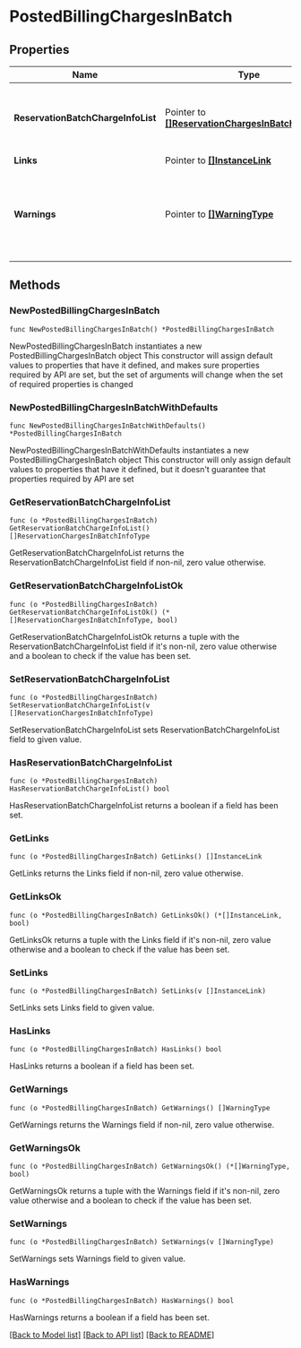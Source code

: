 # PostedBillingChargesInBatch

## Properties

Name | Type | Description | Notes
------------ | ------------- | ------------- | -------------
**ReservationBatchChargeInfoList** | Pointer to [**[]ReservationChargesInBatchInfoType**](ReservationChargesInBatchInfoType.md) | Information regarding charges in batch result for each reservation. | [optional] 
**Links** | Pointer to [**[]InstanceLink**](InstanceLink.md) |  | [optional] 
**Warnings** | Pointer to [**[]WarningType**](WarningType.md) | Used in conjunction with the Success element to define a business error. | [optional] 

## Methods

### NewPostedBillingChargesInBatch

`func NewPostedBillingChargesInBatch() *PostedBillingChargesInBatch`

NewPostedBillingChargesInBatch instantiates a new PostedBillingChargesInBatch object
This constructor will assign default values to properties that have it defined,
and makes sure properties required by API are set, but the set of arguments
will change when the set of required properties is changed

### NewPostedBillingChargesInBatchWithDefaults

`func NewPostedBillingChargesInBatchWithDefaults() *PostedBillingChargesInBatch`

NewPostedBillingChargesInBatchWithDefaults instantiates a new PostedBillingChargesInBatch object
This constructor will only assign default values to properties that have it defined,
but it doesn't guarantee that properties required by API are set

### GetReservationBatchChargeInfoList

`func (o *PostedBillingChargesInBatch) GetReservationBatchChargeInfoList() []ReservationChargesInBatchInfoType`

GetReservationBatchChargeInfoList returns the ReservationBatchChargeInfoList field if non-nil, zero value otherwise.

### GetReservationBatchChargeInfoListOk

`func (o *PostedBillingChargesInBatch) GetReservationBatchChargeInfoListOk() (*[]ReservationChargesInBatchInfoType, bool)`

GetReservationBatchChargeInfoListOk returns a tuple with the ReservationBatchChargeInfoList field if it's non-nil, zero value otherwise
and a boolean to check if the value has been set.

### SetReservationBatchChargeInfoList

`func (o *PostedBillingChargesInBatch) SetReservationBatchChargeInfoList(v []ReservationChargesInBatchInfoType)`

SetReservationBatchChargeInfoList sets ReservationBatchChargeInfoList field to given value.

### HasReservationBatchChargeInfoList

`func (o *PostedBillingChargesInBatch) HasReservationBatchChargeInfoList() bool`

HasReservationBatchChargeInfoList returns a boolean if a field has been set.

### GetLinks

`func (o *PostedBillingChargesInBatch) GetLinks() []InstanceLink`

GetLinks returns the Links field if non-nil, zero value otherwise.

### GetLinksOk

`func (o *PostedBillingChargesInBatch) GetLinksOk() (*[]InstanceLink, bool)`

GetLinksOk returns a tuple with the Links field if it's non-nil, zero value otherwise
and a boolean to check if the value has been set.

### SetLinks

`func (o *PostedBillingChargesInBatch) SetLinks(v []InstanceLink)`

SetLinks sets Links field to given value.

### HasLinks

`func (o *PostedBillingChargesInBatch) HasLinks() bool`

HasLinks returns a boolean if a field has been set.

### GetWarnings

`func (o *PostedBillingChargesInBatch) GetWarnings() []WarningType`

GetWarnings returns the Warnings field if non-nil, zero value otherwise.

### GetWarningsOk

`func (o *PostedBillingChargesInBatch) GetWarningsOk() (*[]WarningType, bool)`

GetWarningsOk returns a tuple with the Warnings field if it's non-nil, zero value otherwise
and a boolean to check if the value has been set.

### SetWarnings

`func (o *PostedBillingChargesInBatch) SetWarnings(v []WarningType)`

SetWarnings sets Warnings field to given value.

### HasWarnings

`func (o *PostedBillingChargesInBatch) HasWarnings() bool`

HasWarnings returns a boolean if a field has been set.


[[Back to Model list]](../README.md#documentation-for-models) [[Back to API list]](../README.md#documentation-for-api-endpoints) [[Back to README]](../README.md)


